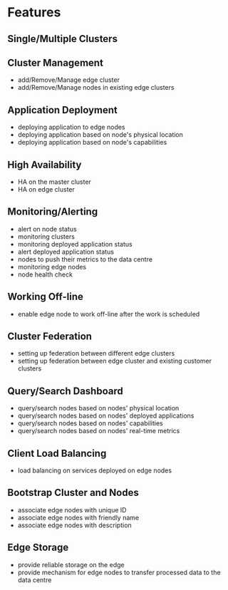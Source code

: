 # Features

## Single/Multiple Clusters

## Cluster Management

* add/Remove/Manage edge cluster
* add/Remove/Manage nodes in existing edge clusters

## Application Deployment

* deploying application to edge nodes
* deploying application based on node's physical location
* deploying application based on node's capabilities

## High Availability

* HA on the master cluster
* HA on edge cluster

## Monitoring/Alerting

* alert on node status
* monitoring clusters
* monitoring deployed application status
* alert deployed application status
* nodes to push their metrics to the data centre
* monitoring edge nodes
* node health check

## Working Off-line

* enable edge node to work off-line after the work is scheduled

## Cluster Federation

* setting up federation between different edge clusters
* setting up federation between edge cluster and existing customer clusters

## Query/Search Dashboard

* query/search nodes based on nodes' physical location
* query/search nodes based on nodes' deployed applications
* query/search nodes based on nodes' capabilities
* query/search nodes based on nodes' real-time metrics

## Client Load Balancing

* load balancing on services deployed on edge nodes

## Bootstrap Cluster and Nodes

* associate edge nodes with unique ID
* associate edge nodes with friendly name
* associate edge nodes with description

## Edge Storage

* provide reliable storage on the edge
* provide mechanism for edge nodes to transfer processed data to the data centre

